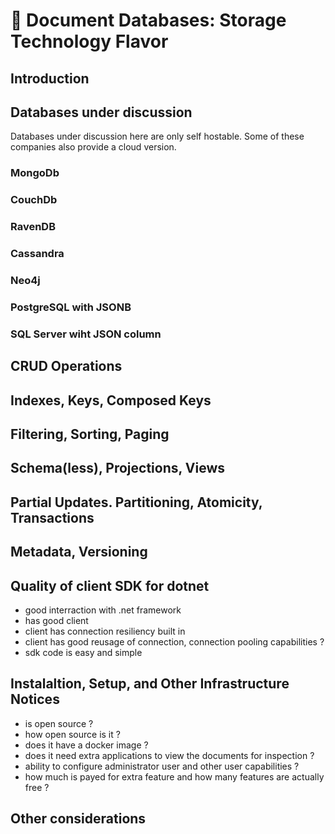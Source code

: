 # :page_facing_up: Document Databases: Storage Technology Flavor

## Introduction

## Databases under discussion

Databases under discussion here are only self hostable. Some of these companies also provide a cloud version.


### MongoDb

### CouchDb

### RavenDB

### Cassandra

### Neo4j

### PostgreSQL with JSONB

### SQL Server wiht JSON column



## CRUD Operations

## Indexes, Keys, Composed Keys

## Filtering, Sorting, Paging

## Schema(less), Projections, Views

## Partial Updates. Partitioning, Atomicity, Transactions

## Metadata, Versioning

## Quality of client SDK for dotnet

- good interraction with .net framework 
- has good client
- client has connection resiliency built in 
- client has good reusage of connection, connection pooling capabilities ?
- sdk code is easy and simple 

## Instalaltion, Setup, and Other Infrastructure Notices

- is open source ?
- how open source is it ? 
- does it have a docker image ?
- does it need extra applications to view the documents for inspection ? 
- ability to configure administrator user and other user capabilities ?
- how much is payed for extra feature and how many features are actually free ?

## Other considerations

